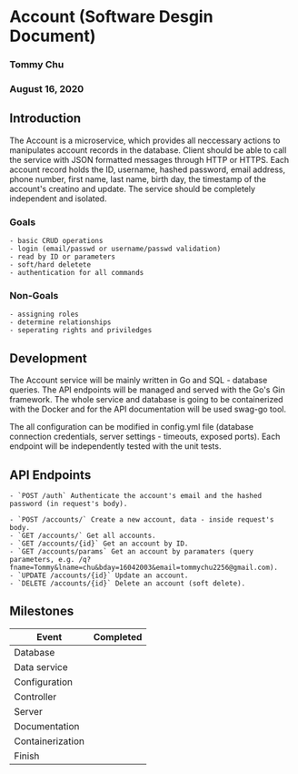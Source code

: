 # Account (Software Desgin Document)
### Tommy Chu
### August 16, 2020

## Introduction
The Account is a microservice, which provides all neccessary actions to manipulates account records in the database. Client should be able to call the service with JSON formatted messages through HTTP or HTTPS. Each account record holds the ID, username,  hashed password, email address, phone number, first name, last name, birth day, the timestamp of the account's creatino and update. The service should be completely independent and isolated.

### Goals
    - basic CRUD operations
    - login (email/passwd or username/passwd validation)
    - read by ID or parameters
    - soft/hard deletete
    - authentication for all commands

### Non-Goals
    - assigning roles
    - determine relationships
    - seperating rights and priviledges

## Development
The Account service will be mainly written in Go and SQL - database queries. The API endpoints will be managed and served with the Go's Gin framework. The whole service and database is going to be containerized with the Docker and for the API documentation will be used swag-go tool.

The all configuration can be modified in config.yml file (database connection credentials, server settings - timeouts, exposed ports). Each endpoint will be independently tested with the unit tests.

## API Endpoints
    - `POST /auth` Authenticate the account's email and the hashed password (in request's body).

    - `POST /accounts/` Create a new account, data - inside request's body.
    - `GET /accounts/` Get all accounts.
    - `GET /accounts/{id}` Get an account by ID.
    - `GET /accounts/params` Get an account by paramaters (query parameters, e.g. /q?fname=Tommy&lname=chu&bday=16042003&email=tommychu2256@gmail.com).
    - `UPDATE /accounts/{id}` Update an account.
    - `DELETE /accounts/{id}` Delete an account (soft delete).

## Milestones
Event | Completed
----- | ---------
Database |
Data service |
Configuration |
Controller |
Server |
Documentation |
Containerization |
Finish |
